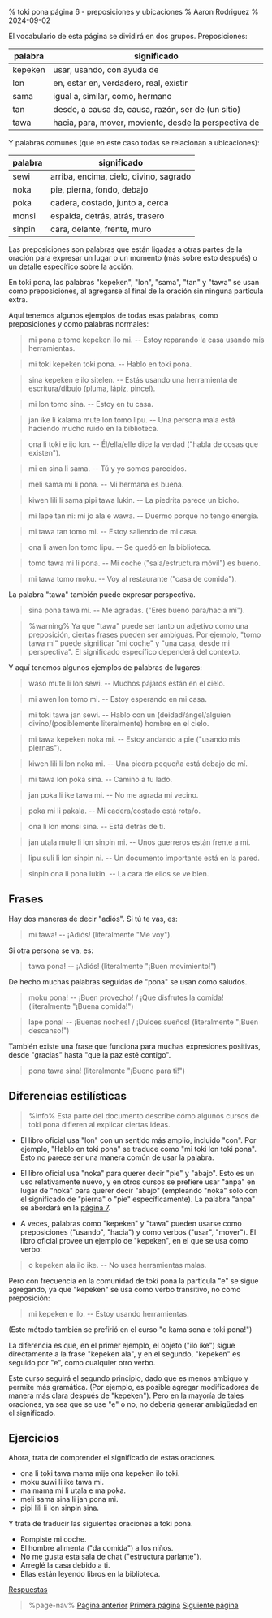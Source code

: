 % toki pona página 6 - preposiciones y ubicaciones
% Aaron Rodriguez
% 2024-09-02

El vocabulario de esta página se dividirá en dos grupos. Preposiciones:

| palabra   | significado                                             |
|-----------|---------------------------------------------------------|
| kepeken   | usar, usando,  con ayuda de                             |
| lon       | en, estar en, verdadero, real, existir                  |
| sama      | igual a,  similar, como, hermano                        |
| tan       | desde, a causa de, causa, razón, ser de (un sitio)      |
| tawa      | hacia, para, mover, moviente, desde la perspectiva de   |

Y palabras comunes (que en este caso todas se relacionan a ubicaciones):

| palabra   | significado                               |
|-----------|-------------------------------------------|
| sewi      | arriba, encima, cielo, divino, sagrado    |
| noka      | pie, pierna, fondo, debajo                |
| poka      | cadera, costado, junto a, cerca           |
| monsi     | espalda, detrás, atrás, trasero           |
| sinpin    | cara, delante, frente, muro               |

Las preposiciones son palabras que están ligadas a otras partes de la oración
para expresar un lugar o un momento (más sobre esto después) o un detalle específico
sobre la acción.

En toki pona, las palabras "kepeken", "lon", "sama", "tan" y "tawa" se usan como
preposiciones, al agregarse al final de la oración sin ninguna partícula
extra.

Aquí tenemos algunos ejemplos de todas esas palabras, como preposiciones y como
palabras normales:

> mi pona e tomo kepeken ilo mi. -- Estoy reparando la casa usando mis herramientas.

> mi toki kepeken toki pona. -- Hablo en toki pona.

> sina kepeken e ilo sitelen. -- Estás usando una herramienta de escritura/dibujo (pluma,
> lápiz, pincel).

> mi lon tomo sina. -- Estoy en tu casa.

> jan ike li kalama mute lon tomo lipu. -- Una persona mala está haciendo mucho ruido
> en la biblioteca.

> ona li toki e ijo lon. -- Él/ella/elle dice la verdad ("habla de cosas que
> existen").

> mi en sina li sama. -- Tú y yo somos parecidos.

> meli sama mi li pona. -- Mi hermana es buena.

> kiwen lili li sama pipi tawa lukin. -- La piedrita parece un bicho.

> mi lape tan ni: mi jo ala e wawa. -- Duermo porque no tengo energía.

> mi tawa tan tomo mi. -- Estoy saliendo de mi casa.

> ona li awen lon tomo lipu. -- Se quedó en la biblioteca.

> tomo tawa mi li pona. -- Mi coche ("sala/estructura móvil") es bueno.

> mi tawa tomo moku. -- Voy al restaurante ("casa de comida").

La palabra "tawa" también puede expresar perspectiva.

> sina pona tawa mi. -- Me agradas. ("Eres bueno para/hacia mí").

> %warning%
> Ya que "tawa" puede ser tanto un adjetivo como una preposición, ciertas frases pueden
> ser ambiguas. Por ejemplo, "tomo tawa mi" puede significar "mi coche" y "una casa,
> desde mi perspectiva". El significado específico dependerá del contexto.

Y aquí tenemos algunos ejemplos de palabras de lugares:

> waso mute li lon sewi. -- Muchos pájaros están en el cielo.

> mi awen lon tomo mi. -- Estoy esperando en mi casa.

> mi toki tawa jan sewi. -- Hablo con un (deidad/ángel/alguien divino/(posiblemente
> literalmente) hombre en el cielo.

> mi tawa kepeken noka mi. -- Estoy andando a pie ("usando mis piernas").

> kiwen lili li lon noka mi. -- Una piedra pequeña está debajo de mí.

> mi tawa lon poka sina. -- Camino a tu lado.

> jan poka li ike tawa mi. -- No me agrada mi vecino.

> poka mi li pakala. -- Mi cadera/costado está rota/o.

> ona li lon monsi sina. -- Está detrás de ti.

> jan utala mute li lon sinpin mi. -- Unos guerreros están frente a mí.

> lipu suli li lon sinpin ni. -- Un documento importante está en la pared.

> sinpin ona li pona lukin. -- La cara de ellos se ve bien.

## Frases

Hay dos maneras de decir "adiós". Si tú te vas, es:

> mi tawa! -- ¡Adiós! (literalmente "Me voy").

Si otra persona se va, es:
 
> tawa pona! -- ¡Adiós! (literalmente "¡Buen movimiento!")

De hecho muchas palabras seguidas de "pona" se usan como saludos.

> moku pona! -- ¡Buen provecho! / ¡Que disfrutes la comida! (literalmente "¡Buena comida!")

> lape pona! -- ¡Buenas noches! / ¡Dulces sueños! (literalmente "¡Buen descanso!")

También existe una frase que funciona para muchas expresiones positivas, desde "gracias" hasta "que la paz esté contigo".

> pona tawa sina! (literalmente "¡Bueno para ti!")

## Diferencias estilísticas

> %info%
> Esta parte del documento describe cómo algunos cursos de toki pona difieren al
> explicar ciertas ideas.

* El libro oficial usa "lon" con un sentido más amplio, incluido "con". Por
ejemplo, "Hablo en toki pona" se traduce como "mi toki lon toki pona". Esto
no parece ser una manera común de usar la palabra.

* El libro oficial usa "noka" para querer decir "pie" y "abajo". Esto es 
un uso relativamente nuevo, y en otros cursos se prefiere usar "anpa" en lugar de "noka" para
querer decir "abajo" (empleando "noka" sólo con el significado de "pierna" o "pie" específicamente). La palabra
"anpa" se abordará en la [página 7](es/7).

* A veces, palabras como "kepeken" y "tawa" pueden usarse como preposiciones
("usando", "hacia") y como verbos ("usar", "mover"). El libro oficial
provee un ejemplo de "kepeken", en el que se usa como verbo:

> o kepeken ala ilo ike. -- No uses herramientas malas.

Pero con frecuencia en la comunidad de toki pona la partícula "e" se sigue agregando, ya que
"kepeken" se usa como verbo transitivo, no como preposición:

> mi kepeken e ilo. -- Estoy usando herramientas.

(Este método también se prefirió en el curso "o kama sona e toki pona!")

La diferencia es que, en el primer ejemplo, el objeto ("ilo ike") sigue directamente
a la frase "kepeken ala", y en el segundo, "kepeken" es seguido 
por "e", como cualquier otro verbo.

Este curso seguirá el segundo principio, dado que es menos ambiguo y
permite más gramática. (Por ejemplo, es posible agregar modificadores de manera más clara
después de "kepeken"). Pero en la mayoría de tales oraciones, ya sea que se use "e" o no,
no debería generar ambigüedad en el significado.

## Ejercicios

Ahora, trata de comprender el significado de estas oraciones.

* ona li toki tawa mama mije ona kepeken ilo toki.
* moku suwi li ike tawa mi.
* ma mama mi li utala e ma poka.
* meli sama sina li jan pona mi.
* pipi lili li lon sinpin sina.

Y trata de traducir las siguientes oraciones a toki pona.

* Rompiste mi coche.
* El hombre alimenta ("da comida") a los niños.
* No me gusta esta sala de chat ("estructura parlante").
* Arreglé la casa debido a ti.
* Ellas están leyendo libros en la biblioteca.

[Respuestas](es/answers#p6)

> %page-nav%
> [Página anterior](es/5)
> [Primera página](es)
> [Siguiente página](es/7)
